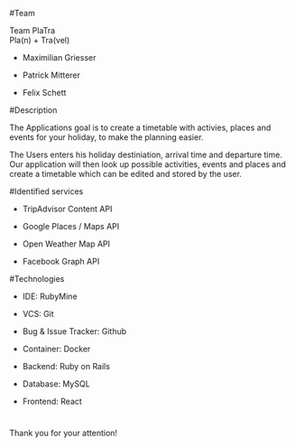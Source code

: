 #Team

Team PlaTra \
Pla(n) + Tra(vel)

- Maximilian Griesser

- Patrick Mitterer

- Felix Schett

#Description

The Applications goal is to create a timetable with activies, places and events for your holiday, to make the planning easier.

The Users enters his holiday destiniation, arrival time and departure time. Our application will then look up possible activities, 
events and places and create a timetable which can be edited and stored by the user.

#Identified services

- TripAdvisor Content API

- Google Places / Maps  API

- Open Weather Map API

- Facebook Graph API 

#Technologies

- IDE: RubyMine

- VCS: Git 

- Bug & Issue Tracker: Github

- Container: Docker

- Backend: Ruby on Rails

- Database: MySQL

- Frontend: React

# 

Thank you for your attention!



